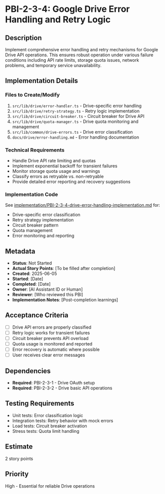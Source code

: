 # PBI-2-3-4: Google Drive Error Handling and Retry Logic

## Description

Implement comprehensive error handling and retry mechanisms for Google Drive API operations.
This ensures robust operation under various failure conditions including API rate limits,
storage quota issues, network problems, and temporary service unavailability.

## Implementation Details

### Files to Create/Modify

1. `src/lib/drive/error-handler.ts` - Drive-specific error handling
2. `src/lib/drive/retry-strategy.ts` - Retry logic implementation
3. `src/lib/drive/circuit-breaker.ts` - Circuit breaker for Drive API
4. `src/lib/drive/quota-manager.ts` - Drive quota monitoring and management
5. `src/lib/common/drive-errors.ts` - Drive error classification
6. `docs/drive/error-handling.md` - Error handling documentation

### Technical Requirements

- Handle Drive API rate limiting and quotas
- Implement exponential backoff for transient failures
- Monitor storage quota usage and warnings
- Classify errors as retryable vs. non-retryable
- Provide detailed error reporting and recovery suggestions

### Implementation Code

See [implementation/PBI-2-3-4-drive-error-handling-implementation.md](
implementation/PBI-2-3-4-drive-error-handling-implementation.md) for:

- Drive-specific error classification
- Retry strategy implementation
- Circuit breaker pattern
- Quota management
- Error monitoring and reporting

## Metadata

- **Status**: Not Started
- **Actual Story Points**: [To be filled after completion]
- **Created**: 2025-06-05
- **Started**: [Date]
- **Completed**: [Date]
- **Owner**: [AI Assistant ID or Human]
- **Reviewer**: [Who reviewed this PBI]
- **Implementation Notes**: [Post-completion learnings]

## Acceptance Criteria

- [ ] Drive API errors are properly classified
- [ ] Retry logic works for transient failures
- [ ] Circuit breaker prevents API overload
- [ ] Quota usage is monitored and reported
- [ ] Error recovery is automatic where possible
- [ ] User receives clear error messages

## Dependencies

- **Required**: PBI-2-3-1 - Drive OAuth setup
- **Required**: PBI-2-3-2 - Drive basic API operations

## Testing Requirements

- Unit tests: Error classification logic
- Integration tests: Retry behavior with mock errors
- Load tests: Circuit breaker activation
- Stress tests: Quota limit handling

## Estimate

2 story points

## Priority

High - Essential for reliable Drive operations
